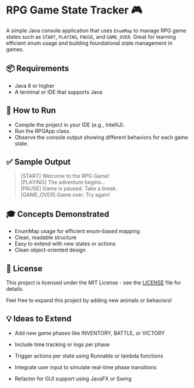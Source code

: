 # RPG Game State Tracker 🎮

A simple Java console application that uses `EnumMap` to manage RPG game states such as `START`, `PLAYING`, `PAUSE`, and `GAME_OVER`. Great for learning efficient enum usage and building foundational state management in games.

## 📦 Requirements

- Java 8 or higher
- A terminal or IDE that supports Java

## 🚀 How to Run
- Compile the project in your IDE (e.g., IntelliJ).
- Run the RPGApp class.
- Observe the console output showing different behaviors for each game state.

## ✅ Sample Output
>[START] Welcome to the RPG Game! <br>
>[PLAYING] The adventure begins... <br>
>[PAUSE] Game is paused. Take a break. <br>
>[GAME_OVER] Game over. Try again!

## 🎓 Concepts Demonstrated
- EnumMap usage for efficient enum-based mapping
- Clean, readable structure
- Easy to extend with new states or actions
- Clean object-oriented design

## 📝 License

This project is licensed under the MIT License - see the [LICENSE](LICENSE) file for details.

Feel free to expand this project by adding new animals or behaviors!

## 💡 Ideas to Extend
- Add new game phases like INVENTORY, BATTLE, or VICTORY

- Include time tracking or logs per phase

- Trigger actions per state using Runnable or lambda functions

- Integrate user input to simulate real-time phase transitions

- Refactor for GUI support using JavaFX or Swing
